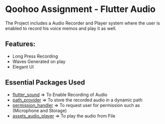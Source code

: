 # Qoohoo Assignment - Flutter Audio

The Project includes a Audio Recorder and Player system where the user is enabled to record his voice memos and play it as well.

## Features:
- Long Press Recording
- Waves Generated on play
- Elegant UI

## Essential Packages Used
- [flutter_sound](https://pub.dev/packages/flutter_sound) => To Enable Recording of Audio
- [path_provider](https://pub.dev/packages/path_provider) => To store the recorded audio in a dynamic path
- [permission_handler](https://pub.dev/packages/permission_handler) => To request user for permission such as (Microphone and Storage)
- [assets_audio_player](https://pub.dev/packages/assets_audio_player) => To play the audio from File

